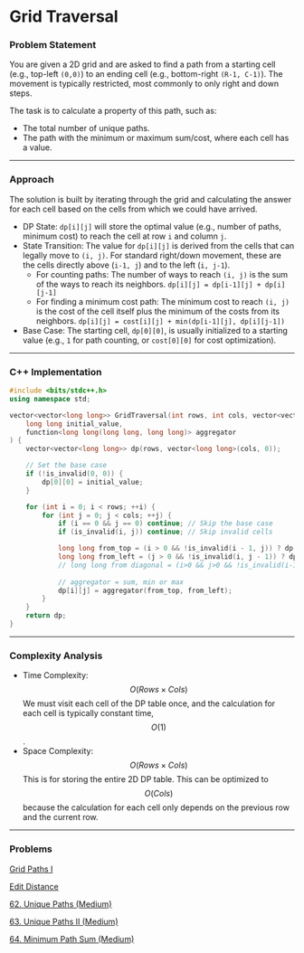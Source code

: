 # Grid Traversal

### Problem Statement

You are given a 2D grid and are asked to find a path from a starting cell (e.g., top-left `(0,0)`) to an ending cell (e.g., bottom-right `(R-1, C-1)`). The movement is typically restricted, most commonly to only right and down steps.

The task is to calculate a property of this path, such as:

* The total number of unique paths.
* The path with the minimum or maximum sum/cost, where each cell has a value.

***

### Approach

The solution is built by iterating through the grid and calculating the answer for each cell based on the cells from which we could have arrived.

* DP State: `dp[i][j]` will store the optimal value (e.g., number of paths, minimum cost) to reach the cell at row `i` and column `j`.
* State Transition: The value for `dp[i][j]` is derived from the cells that can legally move to `(i, j)`. For standard right/down movement, these are the cells directly above (`i-1, j`) and to the left (`i, j-1`).
  * For counting paths: The number of ways to reach `(i, j)` is the sum of the ways to reach its neighbors. `dp[i][j] = dp[i-1][j] + dp[i][j-1]`
  * For finding a minimum cost path: The minimum cost to reach `(i, j)` is the cost of the cell itself plus the minimum of the costs from its neighbors. `dp[i][j] = cost[i][j] + min(dp[i-1][j], dp[i][j-1])`
* Base Case: The starting cell, `dp[0][0]`, is usually initialized to a starting value (e.g., `1` for path counting, or `cost[0][0]` for cost optimization).

***

### C++ Implementation

```cpp
#include <bits/stdc++.h>
using namespace std;

vector<vector<long long>> GridTraversal(int rows, int cols, vector<vector<bool>>& is_invalid,
    long long initial_value,
    function<long long(long long, long long)> aggregator
) {
    vector<vector<long long>> dp(rows, vector<long long>(cols, 0));

    // Set the base case
    if (!is_invalid(0, 0)) {
        dp[0][0] = initial_value;
    }

    for (int i = 0; i < rows; ++i) {
        for (int j = 0; j < cols; ++j) {
            if (i == 0 && j == 0) continue; // Skip the base case
            if (is_invalid(i, j)) continue; // Skip invalid cells

            long long from_top = (i > 0 && !is_invalid(i - 1, j)) ? dp[i - 1][j] : INF;
            long long from_left = (j > 0 && !is_invalid(i, j - 1)) ? dp[i][j - 1] : INF;
            // long long from diagonal = (i>0 && j>0 && !is_invalid(i-1,j-1)) ? dp[i-1][j-1] : INF;
            
            // aggregator = sum, min or max
            dp[i][j] = aggregator(from_top, from_left);
        }
    }
    return dp;
}
```

***

### Complexity Analysis

* Time Complexity: $$O(Rows×Cols)$$ We must visit each cell of the DP table once, and the calculation for each cell is typically constant time, $$O(1)$$.
* Space Complexity: $$O(Rows×Cols)$$ This is for storing the entire 2D DP table. This can be optimized to $$O(Cols)$$ because the calculation for each cell only depends on the previous row and the current row.

***

### Problems

[Grid Paths I](https://cses.fi/problemset/task/1638)

[Edit Distance](https://cses.fi/problemset/task/1639)

[62. Unique Paths (Medium)](https://leetcode.com/problems/unique-paths/)

[63. Unique Paths II (Medium)](https://leetcode.com/problems/unique-paths-ii/description/)

[64. Minimum Path Sum (Medium)](https://leetcode.com/problems/minimum-path-sum/description/)
